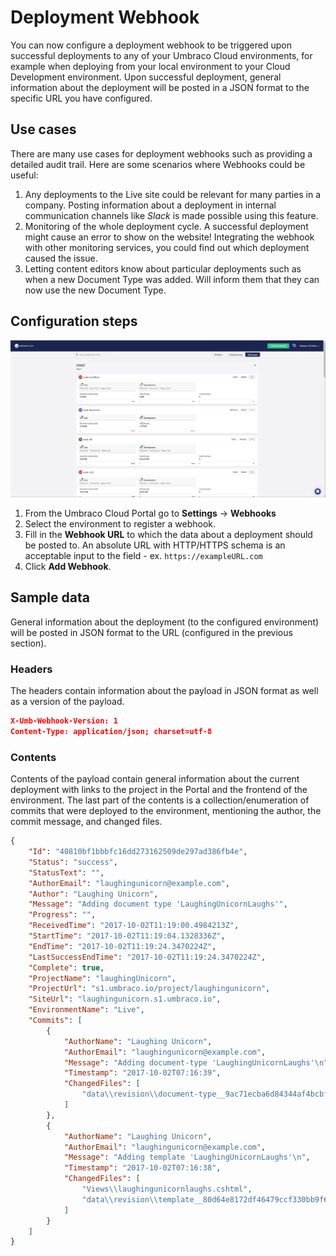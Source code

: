 ---
---

# Deployment Webhook

You can now configure a deployment webhook to be triggered upon successful deployments to any of your Umbraco Cloud environments, for example when deploying from your local environment to your Cloud Development environment. Upon successful deployment, general information about the deployment will be posted in a JSON format to the specific URL you have configured.

## Use cases

There are many use cases for deployment webhooks such as providing a detailed audit trail. Here are some scenarios where Webhooks could be useful:

1. Any deployments to the Live site could be relevant for many parties in a company. Posting information about a deployment in internal communication channels like _Slack_ is made possible using this feature.
2. Monitoring of the whole deployment cycle. A successful deployment might cause an error to show on the website! Integrating the webhook with other monitoring services, you could find out which deployment caused the issue.
3. Letting content editors know about particular deployments such as when a new Document Type was added. Will inform them that they can now use the new Document Type.

## Configuration steps

![Adding deployment webhook](images/Post-deployment-webhooks.gif)

1. From the Umbraco Cloud Portal go to **Settings** -> **Webhooks**
2. Select the environment to register a webhook.
3. Fill in the **Webhook URL** to which the data about a deployment should be posted to. An absolute URL with HTTP/HTTPS schema is an acceptable input to the field - ex. `https://exampleURL.com`
4. Click **Add Webhook**.

## Sample data

General information about the deployment (to the configured environment) will be posted in JSON format to the URL (configured in the previous section).

### Headers

The headers contain information about the payload in JSON format as well as a version of the payload.

```json
X-Umb-Webhook-Version: 1
Content-Type: application/json; charset=utf-8
```

### Contents

Contents of the payload contain general information about the current deployment with links to the project in the Portal and the frontend of the environment. The last part of the contents is a collection/enumeration of commits that were deployed to the environment, mentioning the author, the commit message, and changed files.

```json
{
    "Id": "40810bf1bbbfc16dd273162509de297ad386fb4e",
    "Status": "success",
    "StatusText": "",
    "AuthorEmail": "laughingunicorn@example.com",
    "Author": "Laughing Unicorn",
    "Message": "Adding document type 'LaughingUnicornLaughs'",
    "Progress": "",
    "ReceivedTime": "2017-10-02T11:19:00.4984213Z",
    "StartTime": "2017-10-02T11:19:04.1328336Z",
    "EndTime": "2017-10-02T11:19:24.3470224Z",
    "LastSuccessEndTime": "2017-10-02T11:19:24.3470224Z",
    "Complete": true,
    "ProjectName": "laughingUnicorn",
    "ProjectUrl": "s1.umbraco.io/project/laughingunicorn",
    "SiteUrl": "laughingunicorn.s1.umbraco.io",
    "EnvironmentName": "Live",
    "Commits": [
        {
            "AuthorName": "Laughing Unicorn",
            "AuthorEmail": "laughingunicorn@example.com",
            "Message": "Adding document-type 'LaughingUnicornLaughs'\n",
            "Timestamp": "2017-10-02T07:16:39",
            "ChangedFiles": [
                "data\\revision\\document-type__9ac71ecba6d84344af4bcbf43ab6cd80.uda"
            ]
        },
        {
            "AuthorName": "Laughing Unicorn",
            "AuthorEmail": "laughingunicorn@example.com",
            "Message": "Adding template 'LaughingUnicornLaughs'\n",
            "Timestamp": "2017-10-02T07:16:38",
            "ChangedFiles": [
                "Views\\laughingunicornlaughs.cshtml",
                "data\\revision\\template__80d64e8172df46479ccf330bb9f63f2c.uda"
            ]
        }
    ]
}
```
